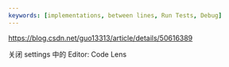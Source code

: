 ```yaml
---
keywords: [implementations, between lines, Run Tests, Debug]
---
```


https://blog.csdn.net/guo13313/article/details/50616389

关闭 settings 中的 Editor: Code Lens

